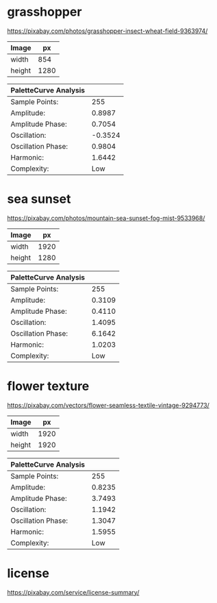 # grasshopper
https://pixabay.com/photos/grasshopper-insect-wheat-field-9363974/

|Image | px |
| --- | --- |
| width | 854 |
| height | 1280 |

|PaletteCurve Analysis | |
| --- | --- |
| Sample Points:     | 255     |         
| Amplitude:         |  0.8987 |           
| Amplitude Phase:   |  0.7054 |           
| Oscillation:       | -0.3524 |           
| Oscillation Phase: |  0.9804 |           
| Harmonic:          |  1.6442 |           
| Complexity:        |Low      |             

# sea sunset
https://pixabay.com/photos/mountain-sea-sunset-fog-mist-9533968/

|Image | px |
| --- | --- |
| width | 1920 |
| height | 1280 |

|PaletteCurve Analysis | |
| --- | --- |
| Sample Points:     | 255     |         
| Amplitude:         | 0.3109  |           
| Amplitude Phase:   | 0.4110  |           
| Oscillation:       | 1.4095  |           
| Oscillation Phase: | 6.1642  |           
| Harmonic:          | 1.0203  |           
| Complexity:        | Low     |             



# flower texture
https://pixabay.com/vectors/flower-seamless-textile-vintage-9294773/

|Image | px |
| --- | --- |
| width | 1920 |
| height | 1920 |

|PaletteCurve Analysis | |
| --- | --- |
| Sample Points:     | 255     |         
| Amplitude:         | 0.8235  |           
| Amplitude Phase:   | 3.7493  |           
| Oscillation:       | 1.1942  |           
| Oscillation Phase: | 1.3047  |           
| Harmonic:          | 1.5955  |           
| Complexity:        | Low     |             


# license
https://pixabay.com/service/license-summary/